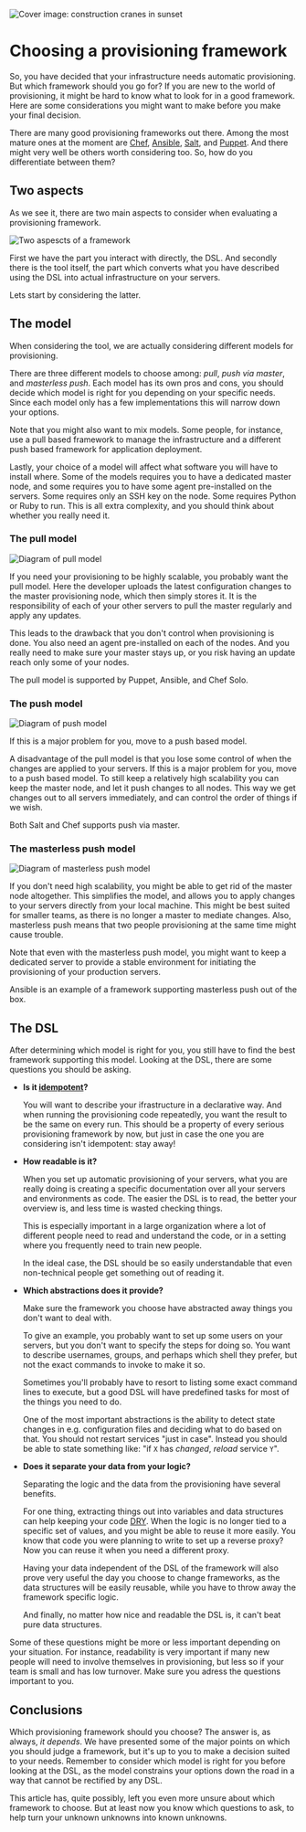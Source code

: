 ![Cover image: construction cranes in sunset](choosing/cranes.jpg)

# Choosing a provisioning framework

So, you have decided that your infrastructure needs automatic provisioning. But which framework should you go for? If you are new to the world of provisioning, it might be hard to know what to look for in a good framework. Here are some considerations you might want to make before you make your final decision.

There are many good provisioning frameworks out there. Among the most mature ones at the moment are [Chef](https://www.chef.io/chef), [Ansible](http://www.ansible.com), [Salt](http://docs.saltstack.com/en/latest/), and [Puppet](http://puppetlabs.com). And there might very well be others worth considering too. So, how do you differentiate between them?

## Two aspects

As we see it, there are two main aspects to consider when evaluating a provisioning framework. 

![Two aspescts of a framework](choosing/aspects.jpg)

First we have the part you interact with directly, the DSL. And secondly there is the tool itself, the part which converts what you have described using the DSL into actual infrastructure on your servers.

Lets start by considering the latter.

## The model

When considering the tool, we are actually considering different models for provisioning.

There are three different models to choose among: *pull*, *push via master*, and *masterless push*. Each model has its own pros and cons, you should decide which model is right for you depending on your specific needs. Since each model only has a few implementations this will narrow down your options.

Note that you might also want to mix models. Some people, for instance, use a pull based framework to manage the infrastructure and a different push based framework for application deployment.

Lastly, your choice of a model will affect what software you will have to install where. Some of the models requires you to have a dedicated master node, and some requires you to have some agent pre-installed on the servers. Some requires only an SSH key on the node. Some requires Python or Ruby to run. This is all extra complexity, and you should think about whether you really need it.


### The pull model

![Diagram of pull model](choosing/models/pull.jpg)

If you need your provisioning to be highly scalable, you probably want the pull model. Here the developer uploads the latest configuration changes to the master provisioning node, which then simply stores it. It is the responsibility of each of your other servers to pull the master regularly and apply any updates. 

This leads to the drawback that you don't control when provisioning is done. You also need an agent pre-installed on each of the nodes. And you really need to make sure your master stays up, or you risk having an update reach only some of your nodes.

The pull model is supported by Puppet, Ansible, and Chef Solo.


### The push model

![Diagram of push model](choosing/models/push-via-master.jpg)

If this is a major problem for you, move to a push based model. 

A disadvantage of the pull model is that you lose some control of when the changes are applied to your servers. If this is a major problem for you, move to a push based model. To still keep a relatively high scalability you can keep the master node, and let it push changes to all nodes. This way we get changes out to all servers immediately, and can control the order of things if we wish.

Both Salt and Chef supports push via master.


### The masterless push model

![Diagram of masterless push model](choosing/models/masterless-push.jpg)

If you don't need high scalability, you might be able to get rid of the master node altogether. This simplifies the model, and allows you to apply changes to your servers directly from your local machine. This might be best suited for smaller teams, as there is no longer a master to mediate changes. Also, masterless push means that two people provisioning at the same time might cause trouble.


Note that even with the masterless push model, you might want to keep a dedicated server to provide a stable environment for initiating the provisioning of your production servers.

Ansible is an example of a framework supporting masterless push out of the box.

## The DSL

After determining which model is right for you, you still have to find the best framework supporting this model. Looking at the DSL, there are some questions you should be asking.

- **Is it [idempotent](https://en.wikipedia.org/wiki/Idempotence)?**

 	You will want to describe your ifrastructure in a declarative way. And when running the provisioning code repeatedly, you want the result to be the same on every run. This should be a property of every serious provisioning framework by now, but just in case the one you are considering isn't idempotent: stay away!

- **How readable is it?**

	When you set up automatic provisioning of your servers, what you are really doing is creating a specific documentation over all your servers and environments as code. The easier the DSL is to read, the better your overview is, and less time is wasted checking things.

    This is especially important in a large organization where a lot of different people need to read and understand the code, or in a setting where you frequently need to train new people.

    In the ideal case, the DSL should be so easily understandable that even non-technical people get something out of reading it.

- **Which abstractions does it provide?**

	Make sure the framework you choose have abstracted away things you don't want to deal with.

	To give an example, you probably want to set up some users on your servers, but you don't want to specify the steps for doing so. You want to describe usernames, groups, and perhaps which shell they prefer, but not the exact commands to invoke to make it so.

	Sometimes you'll probably have to resort to listing some exact command lines to execute, but a good DSL will have predefined tasks for most of the things you need to do.

	One of the most important abstractions is the ability to detect state changes in e.g. configuration files and deciding what to do based on that. You should not restart services "just in case". Instead you should be able to state something like: "if `X` has *changed*, *reload* service `Y`".

- **Does it separate your data from your logic?**

	Separating the logic and the data from the provisioning have several benefits. 

	For one thing, extracting things out into variables and data structures can help keeping your code [DRY](https://en.wikipedia.org/wiki/Don't_repeat_yourself). When the logic is no longer tied to a specific set of values, and you might be able to reuse it more easily. You know that code you were planning to write to set up a reverse proxy? Now you can reuse it when you need a different proxy.

	Having your data independent of the DSL of the framework will also prove very useful the day you choose to change frameworks, as the data structures will be easily reusable, while you have to throw away the framework specific logic.

	And finally, no matter how nice and readable the DSL is, it can't beat pure data structures. 


Some of these questions might be more or less important depending on your situation. For instance, readability is very important if many new people will need to involve themselves in provisioning, but less so if your team is small and has low turnover. Make sure you adress the questions important to you.


## Conclusions

Which provisioning framework should you choose? The answer is, as always, *it depends*. We have presented some of the major points on which you should judge a framework, but it's up to you to make a decision suited to your needs. Remember to consider which model is right for you before looking at the DSL, as the model constrains your options down the road in a way that cannot be rectified by any DSL.

This article has, quite possibly, left you even more unsure about which framework to choose. But at least now you know which questions to ask, to help turn your unknown unknowns into known unknowns.

